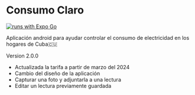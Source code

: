 # Consumo Claro

[![runs with Expo Go](https://img.shields.io/badge/Runs%20with%20Expo%20Go-000.svg?style=flat-square&logo=EXPO&labelColor=f3f3f3&logoColor=000)](https://expo.dev/client)

Aplicación android para ayudar controlar el consumo de electricidad en los hogares de Cuba🇨🇺

Version 2.0.0

- Actualizada la tarifa a partir de marzo del 2024
- Cambio del diseño de la aplicación
- Capturar una foto y adjuntarla a una lectura
- Editar un lectura previamente guardada
